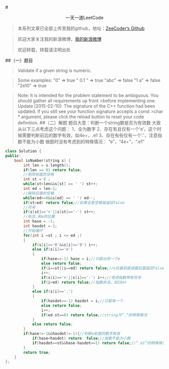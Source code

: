 #<center>一天一道LeetCode</center>

>本系列文章已全部上传至我的github，地址：[ZeeCoder‘s Github](https://github.com/Zeecoders/LeetCode)

>欢迎大家关注我的新浪微博，[我的新浪微博](http://weibo.com/zc463717263?is_all=1)
>
>欢迎转载，转载请注明出处

##（一）题目

>Validate if a given string is numeric.

>Some examples:
>"0" => true
>" 0.1 " => true
>"abc" => false
>"1 a" => false
>"2e10" => true

>Note: It is intended for the problem statement to be ambiguous. You should gather all requirements up front >before implementing one.
>Update (2015-02-10):
>The signature of the C++ function had been updated. If you still see your function signature accepts a const >char * argument, please click the reload button  to reset your code definition.
##（二）解题
题目大意：判断一个string数是否为有效数
大致从以下三点考虑这个问题：
1、全为数字
2、存在有且仅有一个’e‘，这个时候需要判断前后的数字有效，如4e+，.e1
3、存在有些仅有一个'.'，注意指数不能为小数
做题时没有考虑到的特殊情况：
“e”，“4e+”，“.e1”
```cpp
class Solution {
public:
    bool isNumber(string s) {
        int len = s.length();
        if(len == 0) return false;
        //剔除前面的空格
        int st = 0 ;
        while(st<len&&s[st] == ' ') st++;
        int ed = len-1;
        //剔除后面的空格
        while(ed>=0&&s[ed] == ' ') ed--;
        if(st>ed) return false;//如果全是空格就返回false
        //符号
        if(s[st]=='+'||s[st]=='-') st++;
        //标志.和e的位置
        int hase = -1;
        int hasdot =-1;
        //开始循环
        for(int i =st ; i <= ed ;)
        {
            if(s[i]>='0'&&s[i]<='9') i++;
            else if(s[i]=='e')
            {
                if(hase==-1) hase = i;//只能出现一个e
                else return false;
                if(i==st||i==ed) return false;//e在最前面或最后面返回false
                i++;
                if(s[i]=='+'||s[i]=='-') i++;//考虑指数带有符号
                if(i>ed) return false;//指数非法，如10e+
            }
            else if(s[i]=='.')
            {
                if(hasdot==-1) hasdot = i;//只能有一个.
                else return false;
                i++;
                if(ed-st==0) return false;//string为“.”的特殊情况
            }
            else return false;
        }
        if(hase!=-1&&hasdot!=-1){//判断e前面的数字有效
            if(hase<hasdot) return  false;//指数不能为小数
            if(hasdot==st&&hase-hasdot==1) return false;//“.e1”的特殊情况，e前面数要有效
        }
        return true;
    }
};
```